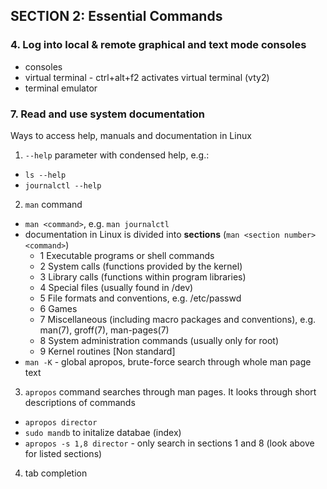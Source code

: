 ## SECTION 2: Essential Commands

### 4. Log into local & remote graphical and text mode consoles
* consoles
* virtual terminal - ctrl+alt+f2 activates virtual terminal (vty2)
* terminal emulator

### 7. Read and use system documentation
Ways to access help, manuals and documentation in Linux

1. `--help` parameter with condensed help, e.g.:
* `ls --help`
* `journalctl --help`

2. `man` command
* `man <command>`, e.g. `man journalctl`
* documentation in Linux is divided into **sections** (`man <section number> <command>`)
    - 1 Executable programs or shell commands
    - 2 System calls (functions provided by the kernel)
    - 3 Library calls (functions within program libraries)
    - 4 Special files (usually found in /dev)
    - 5 File formats and conventions, e.g. /etc/passwd
    - 6 Games
    - 7 Miscellaneous (including macro packages and conventions), e.g. man(7), groff(7), man-pages(7)
    - 8 System administration commands (usually only for root)
    - 9 Kernel routines [Non standard]
* `man -K` - global apropos, brute-force search through whole man page text

3. `apropos` command searches through man pages. It looks through short descriptions of commands
* `apropos director`
* `sudo mandb` to initalize databae (index)
* `apropos -s 1,8 director` - only search in sections 1 and 8 (look above for listed sections)

4. tab completion



